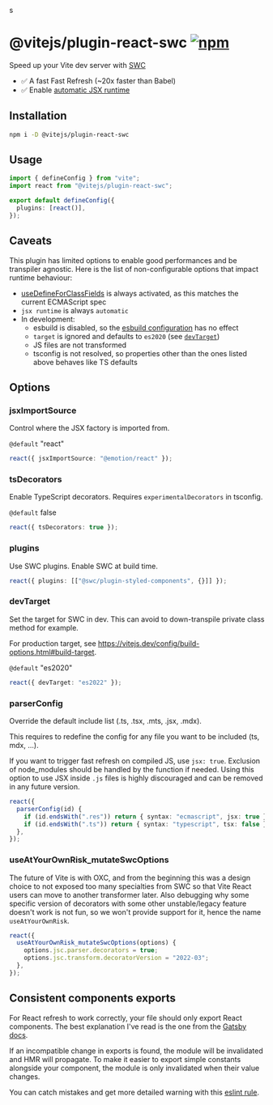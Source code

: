


s



# @vitejs/plugin-react-swc [![npm](https://img.shields.io/npm/v/@vitejs/plugin-react-swc)](https://www.npmjs.com/package/@vitejs/plugin-react-swc)

Speed up your Vite dev server with [SWC](https://swc.rs/)

- ✅ A fast Fast Refresh (~20x faster than Babel)
- ✅ Enable [automatic JSX runtime](https://reactjs.org/blog/2020/09/22/introducing-the-new-jsx-transform.html)

## Installation

```sh
npm i -D @vitejs/plugin-react-swc
```

## Usage

```ts
import { defineConfig } from "vite";
import react from "@vitejs/plugin-react-swc";

export default defineConfig({
  plugins: [react()],
});
```

## Caveats

This plugin has limited options to enable good performances and be transpiler agnostic. Here is the list of non-configurable options that impact runtime behaviour:

- [useDefineForClassFields](https://www.typescriptlang.org/docs/handbook/release-notes/typescript-3-7.html#the-usedefineforclassfields-flag-and-the-declare-property-modifier) is always activated, as this matches the current ECMAScript spec
- `jsx runtime` is always `automatic`
- In development:
  - esbuild is disabled, so the [esbuild configuration](https://vitejs.dev/config/shared-options.html#esbuild) has no effect
  - `target` is ignored and defaults to `es2020` (see [`devTarget`](#devtarget))
  - JS files are not transformed
  - tsconfig is not resolved, so properties other than the ones listed above behaves like TS defaults

## Options

### jsxImportSource

Control where the JSX factory is imported from.

`@default` "react"

```ts
react({ jsxImportSource: "@emotion/react" });
```

### tsDecorators

Enable TypeScript decorators. Requires `experimentalDecorators` in tsconfig.

`@default` false

```ts
react({ tsDecorators: true });
```

### plugins

Use SWC plugins. Enable SWC at build time.

```ts
react({ plugins: [["@swc/plugin-styled-components", {}]] });
```

### devTarget

Set the target for SWC in dev. This can avoid to down-transpile private class method for example.

For production target, see https://vitejs.dev/config/build-options.html#build-target.

`@default` "es2020"

```ts
react({ devTarget: "es2022" });
```

### parserConfig

Override the default include list (.ts, .tsx, .mts, .jsx, .mdx).

This requires to redefine the config for any file you want to be included (ts, mdx, ...).

If you want to trigger fast refresh on compiled JS, use `jsx: true`. Exclusion of node_modules should be handled by the function if needed. Using this option to use JSX inside `.js` files is highly discouraged and can be removed in any future version.

```ts
react({
  parserConfig(id) {
    if (id.endsWith(".res")) return { syntax: "ecmascript", jsx: true };
    if (id.endsWith(".ts")) return { syntax: "typescript", tsx: false };
  },
});
```

### useAtYourOwnRisk_mutateSwcOptions

The future of Vite is with OXC, and from the beginning this was a design choice to not exposed too many specialties from SWC so that Vite React users can move to another transformer later.
Also debugging why some specific version of decorators with some other unstable/legacy feature doesn't work is not fun, so we won't provide support for it, hence the name `useAtYourOwnRisk`.

```ts
react({
  useAtYourOwnRisk_mutateSwcOptions(options) {
    options.jsc.parser.decorators = true;
    options.jsc.transform.decoratorVersion = "2022-03";
  },
});
```

## Consistent components exports

For React refresh to work correctly, your file should only export React components. The best explanation I've read is the one from the [Gatsby docs](https://www.gatsbyjs.com/docs/reference/local-development/fast-refresh/#how-it-works).

If an incompatible change in exports is found, the module will be invalidated and HMR will propagate. To make it easier to export simple constants alongside your component, the module is only invalidated when their value changes.

You can catch mistakes and get more detailed warning with this [eslint rule](https://github.com/ArnaudBarre/eslint-plugin-react-refresh).

